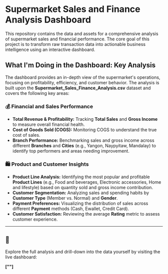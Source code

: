 # Supermarket Sales and Finance Analysis Dashboard 

This repository contains the data and assets for a comprehensive analysis of supermarket sales and financial performance. The core goal of this project is to transform raw transaction data into actionable business intelligence using an interactive dashboard.

## What I'm Doing in the Dashboard: Key Analysis

The dashboard provides an in-depth view of the supermarket's operations, focusing on profitability, efficiency, and customer behavior. The analysis is built upon the **Supermarket_Sales_Finance_Analysis.csv** dataset and covers the following key areas:

### 💰 Financial and Sales Performance
* **Total Revenue & Profitability:** Tracking **Total Sales** and **Gross Income** to measure overall financial health.
* **Cost of Goods Sold (COGS):** Monitoring COGS to understand the true cost of sales.
* **Branch Performance:** Benchmarking sales and gross income across different **Branches** and **Cities** (e.g., Yangon, Naypyitaw, Mandalay) to identify top performers and areas needing improvement.

### 🛍 Product and Customer Insights
* **Product Line Analysis:** Identifying the most popular and profitable **Product Lines** (e.g., Food and beverages, Electronic accessories, Home and lifestyle) based on quantity sold and gross income contribution.
* **Customer Segmentation:** Analyzing sales and spending habits by **Customer Type** (Member vs. Normal) and **Gender**.
* **Payment Preferences:** Visualizing the distribution of sales across different **Payment** methods (Cash, Ewallet, Credit Card).
* **Customer Satisfaction:** Reviewing the average **Rating** metric to assess customer experience.

***

## 🔗 

Explore the full analysis and drill-down into the data yourself by visiting the live dashboard:

**[""]**
